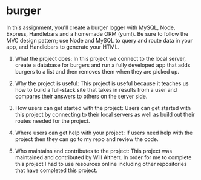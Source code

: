 # burger
In this assignment, you'll create a burger logger with MySQL, Node, Express, Handlebars and a homemade ORM (yum!). Be sure to follow the MVC design pattern; use Node and MySQL to query and route data in your app, and Handlebars to generate your HTML.

1. What the project does:
In this project we connect to the local server, create a database for burgers and run a fully developed app that adds burgers to a list and then removes them when they are picked up.

2. Why the project is useful:
This project is useful because it teaches us how to build a full-stack site that takes in results from a user and compares their answers to others on the server side.

3. How users can get started with the project:
Users can get started with this project by connecting to their local servers as well as build out their routes needed for the project.

4. Where users can get help with your project:
If users need help with the project then they can go to my repo and review the code.

5. Who maintains and contributes to the project:
This project was maintained and contributed by Will Altherr.  In order for me to complete this project I had to use resources online including other repositories that have completed this project.